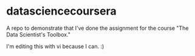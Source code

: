# datasciencecoursera
A repo to demonstrate that I've done the assignment for the course "The Data Scientist's Toolbox."

I'm editing this with vi because I can.  :)
